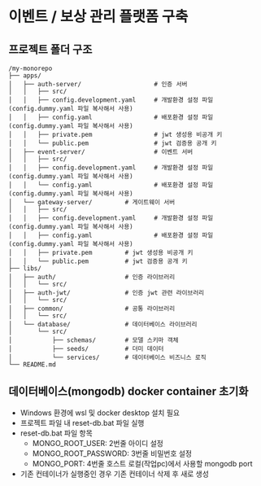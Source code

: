 # 이벤트 / 보상 관리 플랫폼 구축

## 프로젝트 폴더 구조
```
/my-monorepo
├── apps/
│   ├── auth-server/                    # 인증 서버
│   │   ├── src/
│   │   ├── config.development.yaml     # 개발환경 설정 파일 (config.dummy.yaml 파일 복사해서 사용)
│   │   ├── config.yaml                 # 배포환경 설정 파일 (config.dummy.yaml 파일 복사해서 사용)
│   │   ├── private.pem                 # jwt 생성용 비공개 키
│   │   └── public.pem                  # jwt 검증용 공개 키
│   ├── event-server/                   # 이벤트 서버
│   │   ├── src/
│   │   ├── config.development.yaml     # 개발환경 설정 파일 (config.dummy.yaml 파일 복사해서 사용)
│   │   └── config.yaml                 # 배포환경 설정 파일 (config.dummy.yaml 파일 복사해서 사용)
│   └── gateway-server/         # 게이트웨이 서버
│   │   ├── src/
│   │   ├── config.development.yaml     # 개발환경 설정 파일 (config.dummy.yaml 파일 복사해서 사용)
│   │   ├── config.yaml                 # 배포환경 설정 파일 (config.dummy.yaml 파일 복사해서 사용)
│   │   ├── private.pem         # jwt 생성용 비공개 키
│   │   └── public.pem          # jwt 검증용 공개 키
├── libs/
│   ├── auth/                   # 인증 라이브러리
│   │   └── src/
│   ├── auth-jwt/               # 인증 jwt 관련 라이브러리
│   │   └── src/
│   ├── common/                 # 공통 라이브러리
│   │   └── src/
│   └── database/               # 데이터베이스 라이브러리
│       └── src/
│           ├── schemas/        # 모델 스키마 객체
│           ├── seeds/          # 더미 데이터
│           └── services/       # 데이터베이스 비즈니스 로직
└── README.md
```

## 데이터베이스(mongodb) docker container 초기화
  - Windows 환경에 wsl 및 docker desktop 설치 필요
  - 프로젝트 파일 내 reset-db.bat 파일 실행
  - reset-db.bat 파일 항목
    - MONGO_ROOT_USER: 2번줄 아이디 설정
    - MONGO_ROOT_PASSWORD: 3번줄 비밀번호 설정
    - MONGO_PORT: 4번줄 호스트 로컬(작업pc)에서 사용할 mongodb port
  - 기존 컨테이너가 실행중인 경우 기존 컨테이너 삭제 후 새로 생성